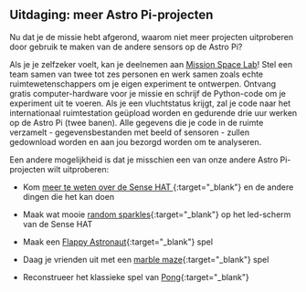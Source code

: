 ## Uitdaging: meer Astro Pi-projecten

Nu dat je de missie hebt afgerond, waarom niet meer projecten uitproberen door gebruik te maken van de andere sensors op de Astro Pi?

Als je je zelfzeker voelt, kan je deelnemen aan [Mission Space Lab](https://astro-pi.org/missions/space-lab/)! Stel een team samen van twee tot zes personen en werk samen zoals echte ruimtewetenschappers om je eigen experiment te ontwerpen. Ontvang gratis computer-hardware voor je missie en schrijf de Python-code om je experiment uit te voeren. Als je een vluchtstatus krijgt, zal je code naar het internationaal ruimtestation geüpload worden en gedurende drie uur werken op de Astro Pi (twee banen). Alle gegevens die je code in de ruimte verzamelt - gegevensbestanden met beeld of sensoren - zullen gedownload worden en aan jou bezorgd worden om te analyseren.

Een andere mogelijkheid is dat je misschien een van onze andere Astro Pi-projecten wilt uitproberen:

+ Kom [ meer te weten over de Sense HAT ](https://projects.raspberrypi.org/en/projects/getting-started-with-the-sense-hat){:target="_blank"} en de andere dingen die het kan doen

+ Maak wat mooie [random sparkles](https://projects.raspberrypi.org/en/projects/sense-hat-random-sparkles){:target="_blank"} op het led-scherm van de Sense HAT

+ Maak een [Flappy Astronaut](https://projects.raspberrypi.org/en/projects/flappy-astronaut){:target="_blank"} spel

+ Daag je vrienden uit met een [marble maze](https://projects.raspberrypi.org/en/projects/sense-hat-marble-maze){:target="_blank"} spel

+ Reconstrueer het klassieke spel van [Pong](https://projects.raspberrypi.org/en/projects/sense-hat-pong){:target="_blank"}
